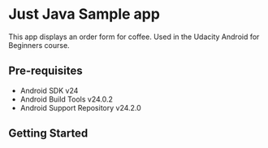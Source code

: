 # Just Java Sample app

This app displays an order form for coffee. Used in the Udacity Android for Beginners course.

## Pre-requisites

* Android SDK v24
* Android Build Tools v24.0.2
* Android Support Repository v24.2.0

## Getting Started
